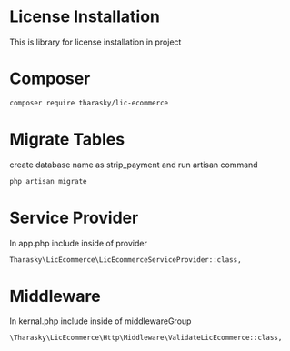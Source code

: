 # License Installation 

This is library for license installation in project

# Composer

```bash
composer require tharasky/lic-ecommerce

```

# Migrate Tables

create database name as strip_payment and run artisan command

```bash
php artisan migrate

```

# Service Provider

In app.php include inside of provider

```bash
Tharasky\LicEcommerce\LicEcommerceServiceProvider::class,

```

# Middleware 

In kernal.php include inside of middlewareGroup

```bash
\Tharasky\LicEcommerce\Http\Middleware\ValidateLicEcommerce::class,

```
